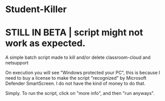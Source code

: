 # Student-Killer

# STILL IN BETA | script might not work as expected.

A  simple batch script made to kill and/or delete classroom-cloud and netsupport

On execution you will see "Windows protected your PC", this is because I need to buy a license to make the script "recognized" by Microsoft Defender SmartScreen.
I do not have the kind of money to do that.

Simply. To run the script, click on "more info", and then "run anyways".

